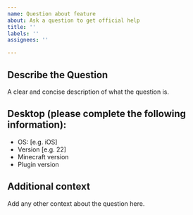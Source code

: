 ```yaml
---
name: Question about feature
about: Ask a question to get official help
title: ''
labels: ''
assignees: ''

---
```


## Describe the Question
A clear and concise description of what the question is.

## Desktop (please complete the following information):

 - OS: [e.g. iOS]
 - Version [e.g. 22]
 - Minecraft version
 - Plugin version

## Additional context
Add any other context about the question here.
